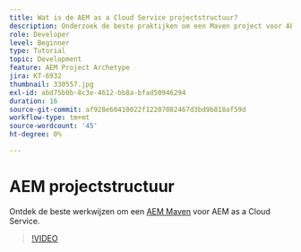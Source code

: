 ```yaml
---
title: Wat is de AEM as a Cloud Service projectstructuur?
description: Onderzoek de beste praktijken om een Maven project voor AEM as a Cloud Service te structureren.
role: Developer
level: Beginner
type: Tutorial
topic: Development
feature: AEM Project Archetype
jira: KT-6932
thumbnail: 330557.jpg
exl-id: abd75b0b-8c3e-4612-bb8a-bfad50946294
duration: 16
source-git-commit: af928e60410022f12207082467d3bd9b818af59d
workflow-type: tm+mt
source-wordcount: '45'
ht-degree: 0%

---
```


# AEM projectstructuur

Ontdek de beste werkwijzen om een [AEM Maven](https://experienceleague.adobe.com/docs/experience-manager-cloud-service/implementing/developing/aem-project-content-package-structure.html#developing) voor AEM as a Cloud Service.

>[!VIDEO](https://video.tv.adobe.com/v/330557?quality=12&learn=on)
